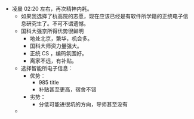 - 凌晨 02:20 左右，再次精神内耗。
	- 如果我选择了杭高院的志愿，现在应该已经是有软件所学籍的正统电子信息研究生了。不可不谓遗憾。
	- 国科大强京所得优势很鲜明
		- 地处北京，繁华，机会多。
		- 国科大师资力量强大。
		- 正统 CS ，编码氛围好。
		- 离家不远，有补贴。
	- 选择智能所电子信息：
		- 优势：
			- 985 title
			- 补贴甚至更高，宿舍不错
		- 劣势：
			- 分低可能进很坑的方向，导师甚至没有
	-